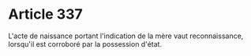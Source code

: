# Article 337

L'acte de naissance portant l'indication de la mère vaut reconnaissance, lorsqu'il est corroboré par la possession d'état.
